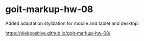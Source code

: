 # goit-markup-hw-08

Added adaptation stylization for mobile and tablet and desktop:

https://olekpositive.github.io/goit-markup-hw-08/
